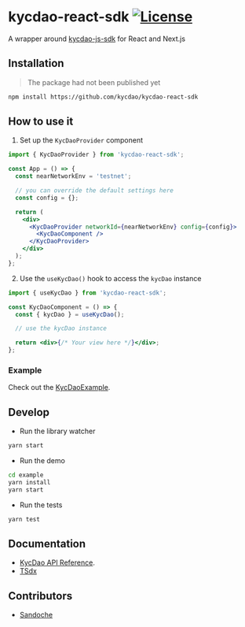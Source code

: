 # kycdao-react-sdk [![License](https://img.shields.io/badge/License-Apache_2.0-blue.svg)](LICENSE)

A wrapper around [kycdao-js-sdk](https://github.com/kycdao/kycdao-js-sdk) for React and Next.js

## Installation

> The package had not been published yet

```bash
npm install https://github.com/kycdao/kycdao-react-sdk
```

## How to use it

1. Set up the `KycDaoProvider` component

```jsx
import { KycDaoProvider } from 'kycdao-react-sdk';

const App = () => {
  const nearNetworkEnv = 'testnet';

  // you can override the default settings here
  const config = {};

  return (
    <div>
      <KycDaoProvider networkId={nearNetworkEnv} config={config}>
        <KycDaoComponent />
      </KycDaoProvider>
    </div>
  );
};
```

2. Use the `useKycDao()` hook to access the `kycDao` instance

```jsx
import { useKycDao } from 'kycdao-react-sdk';

const KycDaoComponent = () => {
  const { kycDao } = useKycDao();

  // use the kycDao instance

  return <div>{/* Your view here */}</div>;
};
```

### Example

Check out the [KycDaoExample](example/KycDaoExample.tsx).

## Develop

- Run the library watcher

```sh
yarn start
```

- Run the demo

```sh
cd example
yarn install
yarn start
```

- Run the tests

```sh
yarn test
```

## Documentation

- [KycDao API Reference](https://kycdao.github.io/kycdao-js-sdk/docs/api-reference/).
- [TSdx](https://tsdx.io/)

## Contributors

- [Sandoche](https://github.com/sandoche)
